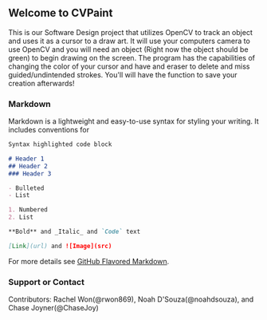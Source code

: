 ## Welcome to CVPaint

This is our Software Design project that utilizes OpenCV to track an object and uses it as a cursor to a draw art. It will use your computers camera to use OpenCV and you will need an object (Right now the object should be green) to begin drawing on the screen. The program has the capabilities of changing the color of your cursor and have and eraser to delete and miss guided/undintended strokes. You'll will have the function to save your creation afterwards!

### Markdown

Markdown is a lightweight and easy-to-use syntax for styling your writing. It includes conventions for

```markdown
Syntax highlighted code block

# Header 1
## Header 2
### Header 3

- Bulleted
- List

1. Numbered
2. List

**Bold** and _Italic_ and `Code` text

[Link](url) and ![Image](src)
```

For more details see [GitHub Flavored Markdown](https://guides.github.com/features/mastering-markdown/).



### Support or Contact

Contributors: Rachel Won(@rwon869), Noah D'Souza(@noahdsouza), and Chase Joyner(@ChaseJoy)
